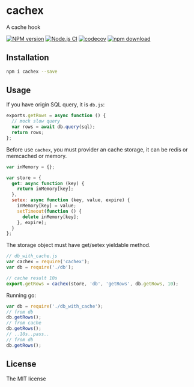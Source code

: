 # cachex

A cache hook

[![NPM version][npm-image]][npm-url]
[![Node.js CI](https://github.com/JacksonTian/cachex/actions/workflows/node.js.yml/badge.svg)](https://github.com/JacksonTian/cachex/actions/workflows/build.yml)
[![codecov][cov-image]][cov-url]
[![npm download][download-image]][download-url]

[npm-image]: https://img.shields.io/npm/v/cachex.svg?style=flat-square
[npm-url]: https://npmjs.org/package/cachex
[cov-image]: https://codecov.io/gh/JacksonTian/cachex/branch/master/graph/badge.svg
[cov-url]: https://codecov.io/gh/JacksonTian/cachex
[download-image]: https://img.shields.io/npm/dm/cachex.svg?style=flat-square
[download-url]: https://npmjs.org/package/cachex

## Installation

```sh
npm i cachex --save
```

## Usage

If you have origin SQL query, it is `db.js`:

```js
exports.getRows = async function () {
  // mock slow query
  var rows = await db.query(sql);
  return rows;
};
```

Before use `cachex`, you must provider an cache storage, it can be redis or memcached or memory.

```js
var inMemory = {};

var store = {
  get: async function (key) {
    return inMemory[key];
  },
  setex: async function (key, value, expire) {
    inMemory[key] = value;
    setTimeout(function () {
      delete inMemory[key];
    }, expire);
  }
};
```

The storage object must have get/setex yieldable method.

```js
// db_with_cache.js
var cachex = require('cachex');
var db = require('./db');

// cache result 10s
export.getRows = cachex(store, 'db', 'getRows', db.getRows, 10);
```

Running go:

```js
var db = require('./db_with_cache');
// from db
db.getRows();
// from cache
db.getRows();
// ..10s..pass..
// from db
db.getRows();
```

## License

The MIT license
